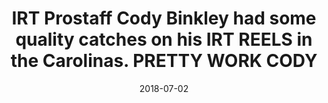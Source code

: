 ---
title: IRT Prostaff Cody Binkley had some quality catches on his IRT REELS in the Carolinas. PRETTY WORK CODY
date: 2018-07-02
description: IRT Prostaff Cody Binkley had some quality catches on his IRT REELS in the Carolinas. PRETTY WORK CODY 
thumb: /assets/images/photo-gallery/cody_binkley-2.jpeg
image: /assets/images/photo-gallery/cody_binkley-2.jpeg
angler-name: Cody Binkley

# reel-type: spinning
# reel-series: 300 

# location: Someplace, United States
# fish: Shark
# fish-length: 49 in.
# fish-weight: 78 lbs.
---